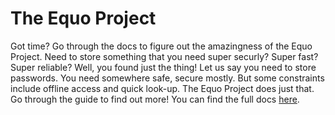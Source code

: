 # The Equo Project
Got time? Go through the docs to figure out the amazingness of the Equo Project.
Need to store something that you need super securly? Super fast? Super reliable? Well, you found just the thing!
Let us say you need to store passwords. You need somewhere safe, secure mostly. But some constraints include offline access and quick look-up. The Equo Project does just that. Go through the guide to find out more! You can find the full docs [here](https://tricentric.gitbook.io/tricentric-equo/).